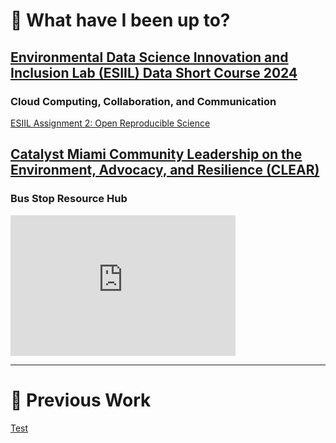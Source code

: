 # 📰 What have I been up to?
## [Environmental Data Science Innovation and Inclusion Lab (ESIIL) Data Short Course 2024](https://cu-esiil-edu.github.io/2024-data-short-course/)
### Cloud Computing, Collaboration, and Communication
[ESIIL Assignment 2: Open Reproducible Science](notebooks/Get-Started-with-Open-Reproducible-Science.md)

## [Catalyst Miami Community Leadership on the Environment, Advocacy, and Resilience (CLEAR)](https://www.catalystmiami.org/clear)

### Bus Stop Resource Hub

<iframe src="https://docs.google.com/presentation/d/e/2PACX-1vTrg3dPrLhSUYGXc8l3A3F8_KWrAhyXXPq85QXr_UEHfXr5kd5sUh-ew4ziUXWpni_XUy0xA9TuckCD/embed?start=true&loop=true&delayms=3000" frameborder="0" width="360" height="225" allowfullscreen="true" mozallowfullscreen="true" webkitallowfullscreen="true"></iframe>

---

# 💼 Previous Work
[Test](Test.md)
